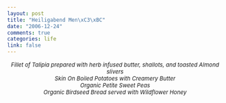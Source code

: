 ```yaml
--- 
layout: post
title: "Heiligabend Men\xC3\xBC"
date: "2006-12-24"
comments: true
categories: life
link: false
---
```

<div align="center" style="font-size: small"><i>
Fillet of Talipia prepared with herb infused butter, shallots, and toasted Almond slivers<br />
Skin On Boiled Potatoes with Creamery Butter<br />
Organic Petite Sweet Peas<br />
Organic Birdseed Bread served with Wildflower Honey<br />
</i></div><br />
